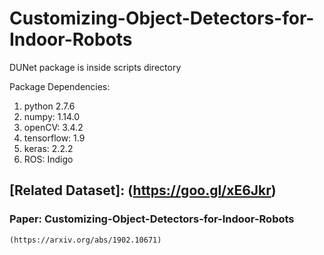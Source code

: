 # Customizing-Object-Detectors-for-Indoor-Robots
DUNet package is inside scripts directory

Package Dependencies:
1. python 2.7.6
2. numpy: 1.14.0
3. openCV: 3.4.2
4. tensorflow: 1.9
5. keras: 2.2.2
6. ROS: Indigo

## [Related Dataset]: (https://goo.gl/xE6Jkr)

### Paper: Customizing-Object-Detectors-for-Indoor-Robots
    (https://arxiv.org/abs/1902.10671)
